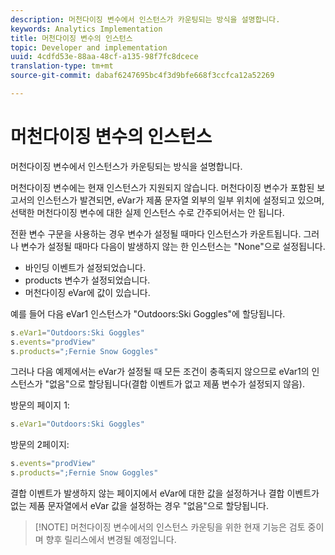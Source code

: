 ```yaml
---
description: 머천다이징 변수에서 인스턴스가 카운팅되는 방식을 설명합니다.
keywords: Analytics Implementation
title: 머천다이징 변수의 인스턴스
topic: Developer and implementation
uuid: 4cdfd53e-88aa-48cf-a135-98f7fc8dcece
translation-type: tm+mt
source-git-commit: dabaf6247695bc4f3d9bfe668f3ccfca12a52269

---
```



# 머천다이징 변수의 인스턴스

머천다이징 변수에서 인스턴스가 카운팅되는 방식을 설명합니다.

머천다이징 변수에는 현재 인스턴스가 지원되지 않습니다. 머천다이징 변수가 포함된 보고서의 인스턴스가 발견되면, eVar가 제품 문자열 외부의 일부 위치에 설정되고 있으며, 선택한 머천다이징 변수에 대한 실제 인스턴스 수로 간주되어서는 안 됩니다.

전환 변수 구문을 사용하는 경우 변수가 설정될 때마다 인스턴스가 카운트됩니다. 그러나 변수가 설정될 때마다 다음이 발생하지 않는 한 인스턴스는 &quot;None&quot;으로 설정됩니다.

* 바인딩 이벤트가 설정되었습니다.
* products 변수가 설정되었습니다.
* 머천다이징 eVar에 값이 있습니다.

예를 들어 다음 eVar1 인스턴스가 &quot;Outdoors:Ski Goggles&quot;에 할당됩니다.

```js
s.eVar1="Outdoors:Ski Goggles" 
s.events="prodView" 
s.products=";Fernie Snow Goggles"
```

그러나 다음 예제에서는 eVar가 설정될 때 모든 조건이 충족되지 않으므로 eVar1의 인스턴스가 &quot;없음&quot;으로 할당됩니다(결합 이벤트가 없고 제품 변수가 설정되지 않음).

방문의 페이지 1:

```js
s.eVar1="Outdoors:Ski Goggles"
```

방문의 2페이지:

```js
s.events="prodView" 
s.products=";Fernie Snow Goggles"
```

결합 이벤트가 발생하지 않는 페이지에서 eVar에 대한 값을 설정하거나 결합 이벤트가 없는 제품 문자열에서 eVar 값을 설정하는 경우 &quot;없음&quot;으로 할당됩니다.

>[!NOTE] 머천다이징 변수에서의 인스턴스 카운팅을 위한 현재 기능은 검토 중이며 향후 릴리스에서 변경될 예정입니다.

